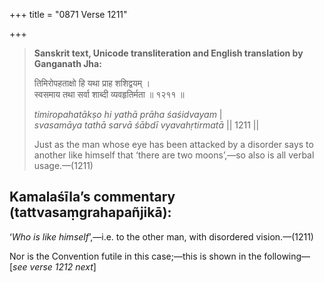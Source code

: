 +++
title = "0871 Verse 1211"

+++
> **Sanskrit text, Unicode transliteration and English translation by Ganganath Jha:** 
>
> तिमिरोपहताक्षो हि यथा प्राह शशिद्वयम् ।  
> स्वसमाय तथा सर्वा शाब्दी व्यवहृतिर्मता ॥ १२११ ॥ 
>
> *timiropahatākṣo hi yathā prāha śaśidvayam* \|  
> *svasamāya tathā sarvā śābdī vyavahṛtirmatā* \|\| 1211 \|\| 
>
> Just as the man whose eye has been attacked by a disorder says to another like himself that ‘there are two moons’,—so also is all verbal usage.—(1211)



## Kamalaśīla’s commentary (tattvasaṃgrahapañjikā):

‘*Who is like himself*’,—i.e. to the other man, with disordered vision.—(1211)

Nor is the Convention futile in this case;—this is shown in the following—[*see verse 1212 next*]


